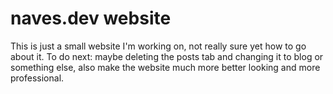 # naves.dev website
This is just a small website I'm working on, not really sure yet how to go about it.
To do next: maybe deleting the posts tab and changing it to blog or something else, also make the website much more better looking and more professional.
